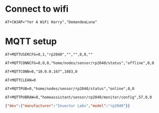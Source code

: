 # Connect to wifi
`AT+CWJAP="Yer A WiFi Harry","DemandeaLuna"`

# MQTT setup
`AT+MQTTUSERCFG=0,1,"rp2040","","",0,0,""`

`AT+MQTTCONNCFG=0,0,0,"home/nodes/sensor/rp2040/status","offline",0,0`

`AT+MQTTCONN=0,"10.0.0.167",1883,0`

`AT+MQTTCLEAN=0`

`AT+MQTTPUB=0,"home/nodes/sensor/rp2040/status","online",0,0`

`AT+MQTTPUBRAW=0,"homeassistant/sensor/rp2040/monitor/config",57,0,0`

```json
{"dev":{"manufacturer":"Invector Labs","model":"rp2040"}}
```